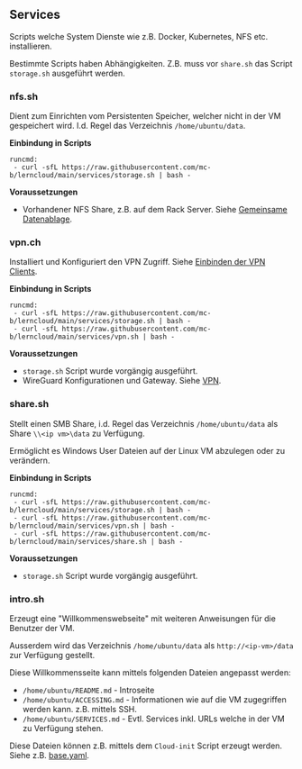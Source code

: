 Services
--------

Scripts welche System Dienste wie z.B. Docker, Kubernetes, NFS etc. installieren.

Bestimmte Scripts haben Abhängigkeiten. Z.B. muss vor `share.sh` das Script `storage.sh` ausgeführt werden.

### nfs.sh 

Dient zum Einrichten vom Persistenten Speicher, welcher nicht in der VM gespeichert wird. I.d. Regel das Verzeichnis `/home/ubuntu/data`.

**Einbindung in Scripts**

    runcmd:
     - curl -sfL https://raw.githubusercontent.com/mc-b/lerncloud/main/services/storage.sh | bash -
     
**Voraussetzungen**
* Vorhandener NFS Share, z.B. auf dem Rack Server. Siehe [Gemeinsame Datenablage](https://github.com/mc-b/lernmaas/blob/master/doc/MAAS/Install.md#gemeinsame-datenablage-optional).

### vpn.ch

Installiert und Konfiguriert den VPN Zugriff. Siehe [Einbinden der VPN Clients](https://github.com/mc-b/lernmaas/blob/master/doc/MAAS/GatewayClient.md#einbinden-der-vpn-clients).

**Einbindung in Scripts**

    runcmd:
     - curl -sfL https://raw.githubusercontent.com/mc-b/lerncloud/main/services/storage.sh | bash -
     - curl -sfL https://raw.githubusercontent.com/mc-b/lerncloud/main/services/vpn.sh | bash -
     
**Voraussetzungen**
* `storage.sh` Script wurde vorgängig ausgeführt.    
* WireGuard Konfigurationen und Gateway. Siehe [VPN](https://github.com/mc-b/lernmaas/blob/master/doc/MAAS/Gateway.md#vpn).

### share.sh

Stellt einen SMB Share, i.d. Regel das Verzeichnis `/home/ubuntu/data` als Share `\\<ip vm>\data` zu Verfügung.

Ermöglicht es Windows User Dateien auf der Linux VM abzulegen oder zu verändern.

**Einbindung in Scripts**

    runcmd:
     - curl -sfL https://raw.githubusercontent.com/mc-b/lerncloud/main/services/storage.sh | bash -
     - curl -sfL https://raw.githubusercontent.com/mc-b/lerncloud/main/services/vpn.sh | bash -
     - curl -sfL https://raw.githubusercontent.com/mc-b/lerncloud/main/services/share.sh | bash -
     
**Voraussetzungen**
* `storage.sh` Script wurde vorgängig ausgeführt.    

### intro.sh

Erzeugt eine "Willkommenswebseite" mit weiteren Anweisungen für die Benutzer der VM.

Ausserdem wird das Verzeichnis `/home/ubuntu/data` als `http://<ip-vm>/data` zur Verfügung gestellt.

Diese Willkommensseite kann mittels folgenden Dateien angepasst werden:
* `/home/ubuntu/README.md` - Introseite
* `/home/ubuntu/ACCESSING.md` - Informationen wie auf die VM zugegriffen werden kann. z.B. mittels SSH.
* `/home/ubuntu/SERVICES.md` - Evtl. Services inkl. URLs welche in der VM zu Verfügung stehen.

Diese Dateien können z.B. mittels dem `Cloud-init` Script erzeugt werden. Siehe z.B. [base.yaml](../modules/base.yaml).





         